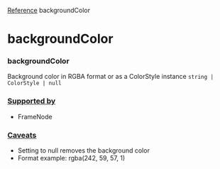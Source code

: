 [Reference](https://www.framer.com/developers/reference)
backgroundColor
# backgroundColor
### backgroundColor
Background color in RGBA format or as a ColorStyle instance
`string | ColorStyle | null`
### [Supported by](https://www.framer.com/developers/reference/plugins-traits-background-color#supported-by)
  * FrameNode


### [Caveats](https://www.framer.com/developers/reference/plugins-traits-background-color#caveats)
  * Setting to null removes the background color
  * Format example: rgba(242, 59, 57, 1)


